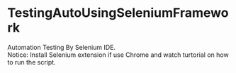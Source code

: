 # TestingAutoUsingSeleniumFramework
Automation Testing By Selenium IDE. </br> Notice: Install Selenium extension if use Chrome and watch turtorial on how to run the script.
